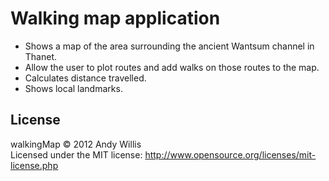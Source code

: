 # Walking map application

* Shows a map of the area surrounding the ancient Wantsum channel in Thanet.
* Allow the user to plot routes and add walks on those routes to the map.
* Calculates distance travelled.
* Shows local landmarks.

## License
walkingMap &copy; 2012 Andy Willis  
Licensed under the MIT license: http://www.opensource.org/licenses/mit-license.php